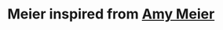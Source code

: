 # Meier inspired from [Amy Meier](https://namu.wiki/w/%EC%97%90%EC%9D%B4%EB%AF%B8%20%EB%A7%88%EC%9D%B4%EC%96%B4)
